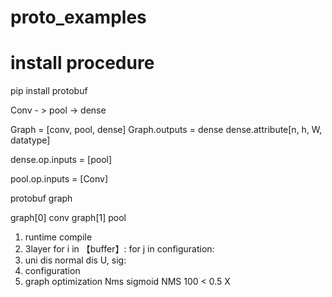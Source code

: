 # proto_examples

# install procedure
  pip install protobuf
  
  
  Conv    - >        pool        -> dense
  
  
  Graph = [conv, pool, dense]
  Graph.outputs = dense
  dense.attribute[n, h, W, datatype]
  
  dense.op.inputs = [pool]
  
  pool.op.inputs = [Conv]


protobuf graph

graph[0] conv
graph[1] pool

1. runtime compile
2. 3layer   for i in 【buffer】:
              for j in configuration:
3. uni dis
   normal dis  U, sig: 
4. configuration
5. graph optimization  Nms  sigmoid  NMS   100  < 0.5   X
